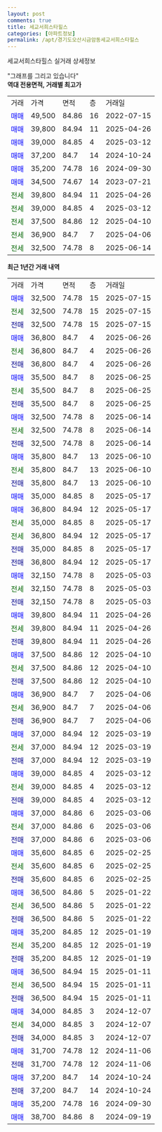 ```yaml
---
layout: post
comments: true
title: 세교서희스타힐스
categories: [아파트정보]
permalink: /apt/경기도오산시금암동세교서희스타힐스
---
```


세교서희스타힐스 실거래 상세정보

<script type="text/javascript">
  google.charts.load('current', {'packages':['line', 'corechart']});
  google.charts.setOnLoadCallback(drawChart);

  function drawChart() {
    var data = new google.visualization.DataTable();
    data.addColumn('date', '거래일');
    data.addColumn('number', "매매");
    data.addColumn('number', "전세");
    data.addColumn('number', "전매");

    data.addRows([[new Date(Date.parse("2025-07-15")), 32500, null, null], [new Date(Date.parse("2025-07-15")), null, 32500, null], [new Date(Date.parse("2025-07-15")), null, null, 32500], [new Date(Date.parse("2025-06-26")), 36800, null, null], [new Date(Date.parse("2025-06-26")), null, 36800, null], [new Date(Date.parse("2025-06-26")), null, null, 36800], [new Date(Date.parse("2025-06-25")), 35500, null, null], [new Date(Date.parse("2025-06-25")), null, 35500, null], [new Date(Date.parse("2025-06-25")), null, null, 35500], [new Date(Date.parse("2025-06-14")), 32500, null, null], [new Date(Date.parse("2025-06-14")), null, 32500, null], [new Date(Date.parse("2025-06-14")), null, null, 32500], [new Date(Date.parse("2025-06-10")), 35800, null, null], [new Date(Date.parse("2025-06-10")), null, 35800, null], [new Date(Date.parse("2025-06-10")), null, null, 35800], [new Date(Date.parse("2025-05-17")), 35000, null, null], [new Date(Date.parse("2025-05-17")), 36800, null, null], [new Date(Date.parse("2025-05-17")), null, 35000, null], [new Date(Date.parse("2025-05-17")), null, 36800, null], [new Date(Date.parse("2025-05-17")), null, null, 35000], [new Date(Date.parse("2025-05-17")), null, null, 36800], [new Date(Date.parse("2025-05-03")), 32150, null, null], [new Date(Date.parse("2025-05-03")), null, 32150, null], [new Date(Date.parse("2025-05-03")), null, null, 32150], [new Date(Date.parse("2025-04-26")), 39800, null, null], [new Date(Date.parse("2025-04-26")), null, 39800, null], [new Date(Date.parse("2025-04-26")), null, null, 39800], [new Date(Date.parse("2025-04-10")), 37500, null, null], [new Date(Date.parse("2025-04-10")), null, 37500, null], [new Date(Date.parse("2025-04-10")), null, null, 37500], [new Date(Date.parse("2025-04-06")), 36900, null, null], [new Date(Date.parse("2025-04-06")), null, 36900, null], [new Date(Date.parse("2025-04-06")), null, null, 36900], [new Date(Date.parse("2025-03-19")), 37000, null, null], [new Date(Date.parse("2025-03-19")), null, 37000, null], [new Date(Date.parse("2025-03-19")), null, null, 37000], [new Date(Date.parse("2025-03-12")), 39000, null, null], [new Date(Date.parse("2025-03-12")), null, 39000, null], [new Date(Date.parse("2025-03-12")), null, null, 39000], [new Date(Date.parse("2025-03-06")), 37000, null, null], [new Date(Date.parse("2025-03-06")), null, 37000, null], [new Date(Date.parse("2025-03-06")), null, null, 37000], [new Date(Date.parse("2025-02-25")), 35600, null, null], [new Date(Date.parse("2025-02-25")), null, 35600, null], [new Date(Date.parse("2025-02-25")), null, null, 35600], [new Date(Date.parse("2025-01-22")), 36500, null, null], [new Date(Date.parse("2025-01-22")), null, 36500, null], [new Date(Date.parse("2025-01-22")), null, null, 36500], [new Date(Date.parse("2025-01-19")), 35200, null, null], [new Date(Date.parse("2025-01-19")), null, 35200, null], [new Date(Date.parse("2025-01-19")), null, null, 35200], [new Date(Date.parse("2025-01-11")), 36500, null, null], [new Date(Date.parse("2025-01-11")), null, 36500, null], [new Date(Date.parse("2025-01-11")), null, null, 36500], [new Date(Date.parse("2024-12-07")), 34000, null, null], [new Date(Date.parse("2024-12-07")), null, 34000, null], [new Date(Date.parse("2024-12-07")), null, null, 34000], [new Date(Date.parse("2024-11-06")), 31700, null, null], [new Date(Date.parse("2024-11-06")), null, null, 31700], [new Date(Date.parse("2024-10-24")), 37200, null, null], [new Date(Date.parse("2024-10-24")), null, null, 37200], [new Date(Date.parse("2024-09-30")), 35200, null, null], [new Date(Date.parse("2024-09-19")), 38700, null, null]]);

    var options = {
      hAxis: {
        format: 'yyyy/MM/dd'
      },    
      lineWidth: 0,
      pointsVisible: true,    
      title: '최근 1년간 유형별 실거래가 분포',
      legend: { position: 'bottom' }
    };

    var formatter = new google.visualization.NumberFormat({pattern:'###,###'} );
    formatter.format(data, 1);
    formatter.format(data, 2);
    
    setTimeout(function() {
        var chart = new google.visualization.LineChart(document.getElementById('columnchart_material'));
        chart.draw(data, (options));
        document.getElementById('loading').style.display = 'none';
    }, 200);
  }
</script>


<div id="loading" style="z-index:20; display: block; margin-left: 0px">"그래프를 그리고 있습니다"</div>
<div id="columnchart_material" style="width: 95%; margin-left: 0px; display: block"></div>
<!-- contents start -->
<b>역대 전용면적, 거래별 최고가</b>
<table class="sortable">
    <tr>
      <td>거래</td>
      <td>가격</td>
      <td>면적</td>
      <td>층</td>
      <td>거래일</td>
    </tr>
        <tr>
          <td><a style="color: blue">매매</a></td>
          <td>49,500</td>
          <td>84.86</td>
          <td>16</td>
          <td>2022-07-15</td>
        </tr>            <tr>
          <td><a style="color: blue">매매</a></td>
          <td>39,800</td>
          <td>84.94</td>
          <td>11</td>
          <td>2025-04-26</td>
        </tr>            <tr>
          <td><a style="color: blue">매매</a></td>
          <td>39,000</td>
          <td>84.85</td>
          <td>4</td>
          <td>2025-03-12</td>
        </tr>            <tr>
          <td><a style="color: blue">매매</a></td>
          <td>37,200</td>
          <td>84.7</td>
          <td>14</td>
          <td>2024-10-24</td>
        </tr>            <tr>
          <td><a style="color: blue">매매</a></td>
          <td>35,200</td>
          <td>74.78</td>
          <td>16</td>
          <td>2024-09-30</td>
        </tr>            <tr>
          <td><a style="color: blue">매매</a></td>
          <td>34,500</td>
          <td>74.67</td>
          <td>14</td>
          <td>2023-07-21</td>
        </tr>        
        <tr>
              <td><a style="color: darkgreen">전세</a></td>
              <td>39,800</td>
              <td>84.94</td>
              <td>11</td>
              <td>2025-04-26</td>
            </tr>            <tr>
              <td><a style="color: darkgreen">전세</a></td>
              <td>39,000</td>
              <td>84.85</td>
              <td>4</td>
              <td>2025-03-12</td>
            </tr>            <tr>
              <td><a style="color: darkgreen">전세</a></td>
              <td>37,500</td>
              <td>84.86</td>
              <td>12</td>
              <td>2025-04-10</td>
            </tr>            <tr>
              <td><a style="color: darkgreen">전세</a></td>
              <td>36,900</td>
              <td>84.7</td>
              <td>7</td>
              <td>2025-04-06</td>
            </tr>            <tr>
              <td><a style="color: darkgreen">전세</a></td>
              <td>32,500</td>
              <td>74.78</td>
              <td>8</td>
              <td>2025-06-14</td>
            </tr>        
    
</table>

<b>최근 1년간 거래 내역</b>

<table class="sortable">
    <tr>
      <td>거래</td>
      <td>가격</td>
      <td>면적</td>
      <td>층</td>
      <td>거래일</td>
    </tr>
    <tr>
      <td><a style="color: blue">매매</a></td>
      <td>32,500</td>
      <td>74.78</td>
      <td>15</td>
      <td>2025-07-15</td>
    </tr>          <tr>
      <td><a style="color: darkgreen">전세</a></td>
      <td>32,500</td>
      <td>74.78</td>
      <td>15</td>
      <td>2025-07-15</td>
    </tr>          <tr>
      <td><a style="color: darkblue">전매</a></td>
      <td>32,500</td>
      <td>74.78</td>
      <td>15</td>
      <td>2025-07-15</td>
    </tr>          <tr>
      <td><a style="color: blue">매매</a></td>
      <td>36,800</td>
      <td>84.7</td>
      <td>4</td>
      <td>2025-06-26</td>
    </tr>          <tr>
      <td><a style="color: darkgreen">전세</a></td>
      <td>36,800</td>
      <td>84.7</td>
      <td>4</td>
      <td>2025-06-26</td>
    </tr>          <tr>
      <td><a style="color: darkblue">전매</a></td>
      <td>36,800</td>
      <td>84.7</td>
      <td>4</td>
      <td>2025-06-26</td>
    </tr>          <tr>
      <td><a style="color: blue">매매</a></td>
      <td>35,500</td>
      <td>84.7</td>
      <td>8</td>
      <td>2025-06-25</td>
    </tr>          <tr>
      <td><a style="color: darkgreen">전세</a></td>
      <td>35,500</td>
      <td>84.7</td>
      <td>8</td>
      <td>2025-06-25</td>
    </tr>          <tr>
      <td><a style="color: darkblue">전매</a></td>
      <td>35,500</td>
      <td>84.7</td>
      <td>8</td>
      <td>2025-06-25</td>
    </tr>          <tr>
      <td><a style="color: blue">매매</a></td>
      <td>32,500</td>
      <td>74.78</td>
      <td>8</td>
      <td>2025-06-14</td>
    </tr>          <tr>
      <td><a style="color: darkgreen">전세</a></td>
      <td>32,500</td>
      <td>74.78</td>
      <td>8</td>
      <td>2025-06-14</td>
    </tr>          <tr>
      <td><a style="color: darkblue">전매</a></td>
      <td>32,500</td>
      <td>74.78</td>
      <td>8</td>
      <td>2025-06-14</td>
    </tr>          <tr>
      <td><a style="color: blue">매매</a></td>
      <td>35,800</td>
      <td>84.7</td>
      <td>13</td>
      <td>2025-06-10</td>
    </tr>          <tr>
      <td><a style="color: darkgreen">전세</a></td>
      <td>35,800</td>
      <td>84.7</td>
      <td>13</td>
      <td>2025-06-10</td>
    </tr>          <tr>
      <td><a style="color: darkblue">전매</a></td>
      <td>35,800</td>
      <td>84.7</td>
      <td>13</td>
      <td>2025-06-10</td>
    </tr>          <tr>
      <td><a style="color: blue">매매</a></td>
      <td>35,000</td>
      <td>84.85</td>
      <td>8</td>
      <td>2025-05-17</td>
    </tr>          <tr>
      <td><a style="color: blue">매매</a></td>
      <td>36,800</td>
      <td>84.94</td>
      <td>12</td>
      <td>2025-05-17</td>
    </tr>          <tr>
      <td><a style="color: darkgreen">전세</a></td>
      <td>35,000</td>
      <td>84.85</td>
      <td>8</td>
      <td>2025-05-17</td>
    </tr>          <tr>
      <td><a style="color: darkgreen">전세</a></td>
      <td>36,800</td>
      <td>84.94</td>
      <td>12</td>
      <td>2025-05-17</td>
    </tr>          <tr>
      <td><a style="color: darkblue">전매</a></td>
      <td>35,000</td>
      <td>84.85</td>
      <td>8</td>
      <td>2025-05-17</td>
    </tr>          <tr>
      <td><a style="color: darkblue">전매</a></td>
      <td>36,800</td>
      <td>84.94</td>
      <td>12</td>
      <td>2025-05-17</td>
    </tr>          <tr>
      <td><a style="color: blue">매매</a></td>
      <td>32,150</td>
      <td>74.78</td>
      <td>8</td>
      <td>2025-05-03</td>
    </tr>          <tr>
      <td><a style="color: darkgreen">전세</a></td>
      <td>32,150</td>
      <td>74.78</td>
      <td>8</td>
      <td>2025-05-03</td>
    </tr>          <tr>
      <td><a style="color: darkblue">전매</a></td>
      <td>32,150</td>
      <td>74.78</td>
      <td>8</td>
      <td>2025-05-03</td>
    </tr>          <tr>
      <td><a style="color: blue">매매</a></td>
      <td>39,800</td>
      <td>84.94</td>
      <td>11</td>
      <td>2025-04-26</td>
    </tr>          <tr>
      <td><a style="color: darkgreen">전세</a></td>
      <td>39,800</td>
      <td>84.94</td>
      <td>11</td>
      <td>2025-04-26</td>
    </tr>          <tr>
      <td><a style="color: darkblue">전매</a></td>
      <td>39,800</td>
      <td>84.94</td>
      <td>11</td>
      <td>2025-04-26</td>
    </tr>          <tr>
      <td><a style="color: blue">매매</a></td>
      <td>37,500</td>
      <td>84.86</td>
      <td>12</td>
      <td>2025-04-10</td>
    </tr>          <tr>
      <td><a style="color: darkgreen">전세</a></td>
      <td>37,500</td>
      <td>84.86</td>
      <td>12</td>
      <td>2025-04-10</td>
    </tr>          <tr>
      <td><a style="color: darkblue">전매</a></td>
      <td>37,500</td>
      <td>84.86</td>
      <td>12</td>
      <td>2025-04-10</td>
    </tr>          <tr>
      <td><a style="color: blue">매매</a></td>
      <td>36,900</td>
      <td>84.7</td>
      <td>7</td>
      <td>2025-04-06</td>
    </tr>          <tr>
      <td><a style="color: darkgreen">전세</a></td>
      <td>36,900</td>
      <td>84.7</td>
      <td>7</td>
      <td>2025-04-06</td>
    </tr>          <tr>
      <td><a style="color: darkblue">전매</a></td>
      <td>36,900</td>
      <td>84.7</td>
      <td>7</td>
      <td>2025-04-06</td>
    </tr>          <tr>
      <td><a style="color: blue">매매</a></td>
      <td>37,000</td>
      <td>84.94</td>
      <td>12</td>
      <td>2025-03-19</td>
    </tr>          <tr>
      <td><a style="color: darkgreen">전세</a></td>
      <td>37,000</td>
      <td>84.94</td>
      <td>12</td>
      <td>2025-03-19</td>
    </tr>          <tr>
      <td><a style="color: darkblue">전매</a></td>
      <td>37,000</td>
      <td>84.94</td>
      <td>12</td>
      <td>2025-03-19</td>
    </tr>          <tr>
      <td><a style="color: blue">매매</a></td>
      <td>39,000</td>
      <td>84.85</td>
      <td>4</td>
      <td>2025-03-12</td>
    </tr>          <tr>
      <td><a style="color: darkgreen">전세</a></td>
      <td>39,000</td>
      <td>84.85</td>
      <td>4</td>
      <td>2025-03-12</td>
    </tr>          <tr>
      <td><a style="color: darkblue">전매</a></td>
      <td>39,000</td>
      <td>84.85</td>
      <td>4</td>
      <td>2025-03-12</td>
    </tr>          <tr>
      <td><a style="color: blue">매매</a></td>
      <td>37,000</td>
      <td>84.86</td>
      <td>6</td>
      <td>2025-03-06</td>
    </tr>          <tr>
      <td><a style="color: darkgreen">전세</a></td>
      <td>37,000</td>
      <td>84.86</td>
      <td>6</td>
      <td>2025-03-06</td>
    </tr>          <tr>
      <td><a style="color: darkblue">전매</a></td>
      <td>37,000</td>
      <td>84.86</td>
      <td>6</td>
      <td>2025-03-06</td>
    </tr>          <tr>
      <td><a style="color: blue">매매</a></td>
      <td>35,600</td>
      <td>84.85</td>
      <td>6</td>
      <td>2025-02-25</td>
    </tr>          <tr>
      <td><a style="color: darkgreen">전세</a></td>
      <td>35,600</td>
      <td>84.85</td>
      <td>6</td>
      <td>2025-02-25</td>
    </tr>          <tr>
      <td><a style="color: darkblue">전매</a></td>
      <td>35,600</td>
      <td>84.85</td>
      <td>6</td>
      <td>2025-02-25</td>
    </tr>          <tr>
      <td><a style="color: blue">매매</a></td>
      <td>36,500</td>
      <td>84.86</td>
      <td>5</td>
      <td>2025-01-22</td>
    </tr>          <tr>
      <td><a style="color: darkgreen">전세</a></td>
      <td>36,500</td>
      <td>84.86</td>
      <td>5</td>
      <td>2025-01-22</td>
    </tr>          <tr>
      <td><a style="color: darkblue">전매</a></td>
      <td>36,500</td>
      <td>84.86</td>
      <td>5</td>
      <td>2025-01-22</td>
    </tr>          <tr>
      <td><a style="color: blue">매매</a></td>
      <td>35,200</td>
      <td>84.85</td>
      <td>12</td>
      <td>2025-01-19</td>
    </tr>          <tr>
      <td><a style="color: darkgreen">전세</a></td>
      <td>35,200</td>
      <td>84.85</td>
      <td>12</td>
      <td>2025-01-19</td>
    </tr>          <tr>
      <td><a style="color: darkblue">전매</a></td>
      <td>35,200</td>
      <td>84.85</td>
      <td>12</td>
      <td>2025-01-19</td>
    </tr>          <tr>
      <td><a style="color: blue">매매</a></td>
      <td>36,500</td>
      <td>84.94</td>
      <td>15</td>
      <td>2025-01-11</td>
    </tr>          <tr>
      <td><a style="color: darkgreen">전세</a></td>
      <td>36,500</td>
      <td>84.94</td>
      <td>15</td>
      <td>2025-01-11</td>
    </tr>          <tr>
      <td><a style="color: darkblue">전매</a></td>
      <td>36,500</td>
      <td>84.94</td>
      <td>15</td>
      <td>2025-01-11</td>
    </tr>          <tr>
      <td><a style="color: blue">매매</a></td>
      <td>34,000</td>
      <td>84.85</td>
      <td>3</td>
      <td>2024-12-07</td>
    </tr>          <tr>
      <td><a style="color: darkgreen">전세</a></td>
      <td>34,000</td>
      <td>84.85</td>
      <td>3</td>
      <td>2024-12-07</td>
    </tr>          <tr>
      <td><a style="color: darkblue">전매</a></td>
      <td>34,000</td>
      <td>84.85</td>
      <td>3</td>
      <td>2024-12-07</td>
    </tr>          <tr>
      <td><a style="color: blue">매매</a></td>
      <td>31,700</td>
      <td>74.78</td>
      <td>12</td>
      <td>2024-11-06</td>
    </tr>          <tr>
      <td><a style="color: darkblue">전매</a></td>
      <td>31,700</td>
      <td>74.78</td>
      <td>12</td>
      <td>2024-11-06</td>
    </tr>          <tr>
      <td><a style="color: blue">매매</a></td>
      <td>37,200</td>
      <td>84.7</td>
      <td>14</td>
      <td>2024-10-24</td>
    </tr>          <tr>
      <td><a style="color: darkblue">전매</a></td>
      <td>37,200</td>
      <td>84.7</td>
      <td>14</td>
      <td>2024-10-24</td>
    </tr>          <tr>
      <td><a style="color: blue">매매</a></td>
      <td>35,200</td>
      <td>74.78</td>
      <td>16</td>
      <td>2024-09-30</td>
    </tr>          <tr>
      <td><a style="color: blue">매매</a></td>
      <td>38,700</td>
      <td>84.86</td>
      <td>8</td>
      <td>2024-09-19</td>
    </tr>      </table>
<!-- contents end -->    

